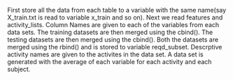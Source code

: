 First store all the data from each table to a variable with the same name(say X_train.txt is read to variable x_train and so on).
Next we read features and activity_lists.
Column Names are given to each of the variables from each data sets.
The training datasets are then merged using the cbind().
The testing datasets are then merged using the cbind().
Both the datasets are merged using the rbind() and is stored to variable reqd_subset.
Descrptive activity names are given to the activites in the data set.
A data set is generated  with the average of each variable for each activity and each subject.
